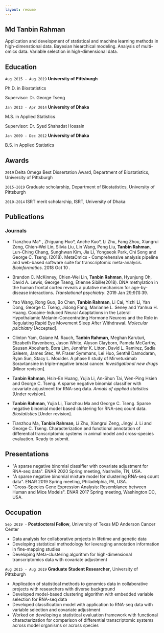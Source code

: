 ```yaml
---
layout: resume
---
```

## Md Tanbin Rahman

Application and development of statistical and machine learning methods in high-dimenstional data. Bayesian hiearchical modeling. Analysis of multi-omics data. Variable selection in high-dimensional data. 

## Education

`Aug 2015 - Aug 2019`
__University of Pittsburgh__

Ph.D. in Biostatistics

Supervisor: Dr. George Tseng

`Jan 2013 - Apr 2014`
__University of Dhaka__

M.S. in Applied Statistics 

Supervisor: Dr. Syed Shahadat Hossain

`Jan 2009 - Dec 2012`
__University of Dhaka__

B.S. in Applied Statistics

## Awards

`2019`
Delta Omega Best Dissertation Award, Department of Biostatistics, University of Pittsburgh 

`2015-2019`
Graduate scholarship, Department of Biostatistics, University of Pittsburgh

`2010-2014`
ISRT merit scholarship, ISRT, University of Dhaka
## Publications

<!-- A list is also available [online](https://scholar.google.co.uk/citations?user=LTOTl0YAAAAJ) -->

### Journals

- Tianzhou Ma* , Zhiguang Huo*, Anche Kuo*, Li Zhu, Fang Zhou, Xiangrui Zeng, Chien-Wei Lin, Silvia Liu, Lin Wang, Peng Liu, **Tanbin Rahman**, Lun-Ching Chang, Sunghwan Kim, Jia Li, Yongseok Park, Chi Song and George C. Tseng. (2018). MetaOmics - Comprehensive analysis pipeline and web-based software suite for transcriptomic meta-analysis. *Bioinformatics*. 2018 Oct 10 .

- Brandon C. McKinney, Chien-Wei Lin, **Tanbin Rahman**, Hyunjung Oh, David A. Lewis, George Tseng, Etienne Sibille(2018). DNA methylation in the human frontal cortex reveals a putative mechanism for age-by-disease interactions. *Translational psychiatry*. 2019 Jan 29;9(1):39.

- Yao Wang, Rong  Guo, Bo Chen, **Tanbin Rahman**, Li Cai, Yizhi Li, Yan Dong, George C. Tseng, Jidong Fang, Marianne L. Seney and Yanhua H. Huang. Cocaine-Induced Neural Adaptations in the Lateral Hypothalamic Melanin-Concentrating Hormone Neurons and the Role in Regulating Rapid Eye Movement Sleep After Withdrawal. *Molecular psichiatry* [Accepted].

 
- Clinton Yam, Gaiane M. Rauch, **Tanbin Rahman**, Meghan Karuturi, Elizabeth Ravenberg, Jason White, Alyson Clayborn, Pamela McCarthy, Sausan Abouharb, Bora Lim, Jennifer K. Litton, David L. Ramirez, Sadia Saleem, James Stec, W. Fraser Symmans, Lei Huo, Senthil Damodaran, Ryan Sun, Stacy L. Moulder. A phase II study of Mirvetuximab Soravtansine in triple-negative breast cancer.  *Investigational new drugs* [Minor revision].

- **Tanbin Rahman**,  Hsin-En Huang, Yujia Li, An-Shun Tai, Wen-Ping Hsieh and George C. Tseng. A sparse negative binomial classifier with covariate adjustment for RNA-seq data. *Annals of applied statistics* [Under revision].

- **Tanbin Rahman**, Yujia Li, Tianzhou Ma and George C. Tseng. Sparse negative binomial model based clustering for RNA-seq count data. *Biostatistics* [Under revision]. 


- Tianzhou Ma, **Tanbin Rahman**, Li Zhu, Xiangrui Zeng, Jingyi J. Li and George C. Tseng. Characterization and functional annotation of differential transcriptomic systems in animal model and cross-species evaluation. Ready to submit.



## Presentations

- "A sparse negative binomial classifier with covariate adjustment for RNA-seq data". ENAR 2020 Spring meeting, Nashville, TN, USA.
- "A sparse negative binomial mixture model for clustering RNA-seq count data". ENAR 2019 Spring meeting, Philadelphia, PA, USA.
- "Cross-Species Gene Expression Analysis: Resemblance between Human and Mice Models". ENAR 2017 Spring meeting, Washington DC, USA.

## Occupation

`Sep 2019 -`
__Postdoctoral Fellow__, University of Texas MD Anderson Cancer Center 

- Data analysis for collaborative projects in lifetime and genetic data 
- Developing statistical methodology for leveraging annotation information in fine-mapping studies
- Developing Meta-clustering algorithm for high-dimensional transcriptomics data with covariate adjustment 

`Aug 2015 - Aug 2019`
__Graduate Student Researcher__, University of Pittsburgh 

- Application of statistical methods to genomics data in collaborative projects with researchers with diverse background
- Developed model-based clustering algorithm with embedded variable selection for RNA-seq data
- Developed classification model with application to RNA-seq data with variable selection and covariate adjustment
- Worked on developing a statistical evaluation framework with functional characterization for comparison of differential transcriptomic systems across model organisms or across species


<!-- ### Footer

Last updated: October 2020 -->


